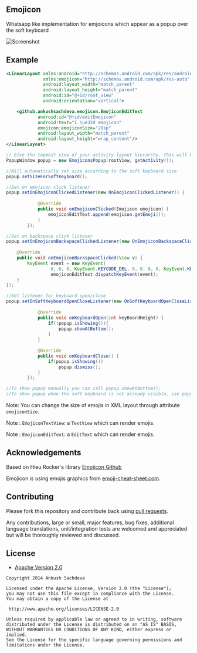 ## Emojicon

Whatsapp like implementation for emjoicons which appear as a popup over the  soft keyboard

![Screenshot](/sample.png?raw=true)

## Example


```xml
<LinearLayout xmlns:android="http://schemas.android.com/apk/res/android"
              xmlns:emojicon="http://schemas.android.com/apk/res-auto"
              android:layout_width="match_parent"
              android:layout_height="match_parent"
              android:id="@+id/root_view"
              android:orientation="vertical">

    <github.ankushsachdeva.emojicon.EmojiconEditText
            android:id="@+id/editEmojicon"
            android:text="I \ue32d emojicon"
            emojicon:emojiconSize="28sp"
            android:layout_width="match_parent"
            android:layout_height="wrap_content"/>
</LinearLayout>
```

```java
// Give the topmost view of your activity layout hierarchy. This will be used to measure soft keyboard height
PopupWindow popup = new EmojiconsPopup(rootView, getActivity());

//Will automatically set size according to the soft keyboard size        
popup.setSizeForSoftKeyboard();

//Set on emojicon click listener
popup.setOnEmojiconClickedListener(new OnEmojiconClickedListener() {
            
            @Override
            public void onEmojiconClicked(Emojicon emojicon) {
                emojiconEditText.append(emojicon.getEmoji());
            }
        });

//Set on backspace click listener
popup.setOnEmojiconBackspaceClickedListener(new OnEmojiconBackspaceClickedListener() {
    
    @Override
    public void onEmojiconBackspaceClicked(View v) {
        KeyEvent event = new KeyEvent(
                 0, 0, 0, KeyEvent.KEYCODE_DEL, 0, 0, 0, 0, KeyEvent.KEYCODE_ENDCALL);
                 emojiconEditText.dispatchKeyEvent(event);
    }
});

//Set listener for keyboard open/close
popup.setOnSoftKeyboardOpenCloseListener(new OnSoftKeyboardOpenCloseListener() {
            
            @Override
            public void onKeyboardOpen(int keyBoardHeight) {
                if(!popup.isShowing()){
                    popup.showAtBottom();
                }
            }
            
            @Override
            public void onKeyboardClose() {
                if(popup.isShowing())
                    popup.dismiss();
            }
        });

//To show popup manually you can call popup.showAtBottom();
//To show popup when the soft keyboard is not already visible, use popup.showAtBottomPending()
```

Note: You can change the size of emojis in XML layout through attribute `emojiconSize`.

Note : `EmojiconTextView`: a `TextView` which can render emojis.

Note : `EmojiconEditText`: a `EditText` which can render emojis.


## Acknowledgements

Based on Hieu Rocker's library [Emojicon Github](https://github.com/rockerhieu/emojicon/)

Emojicon is using emojis graphics from [emoji-cheat-sheet.com](https://github.com/arvida/emoji-cheat-sheet.com/tree/master/public/graphics/emojis).

## Contributing

Please fork this repository and contribute back using
[pull requests](https://github.com/ankushsachdeva/emojicon/pulls).

Any contributions, large or small, major features, bug fixes, additional
language translations, unit/integration tests are welcomed and appreciated
but will be thoroughly reviewed and discussed.

## License

* [Apache Version 2.0](http://www.apache.org/licenses/LICENSE-2.0.html)

```
Copyright 2014 Ankush Sachdeva

Licensed under the Apache License, Version 2.0 (the "License");
you may not use this file except in compliance with the License.
You may obtain a copy of the License at

 http://www.apache.org/licenses/LICENSE-2.0

Unless required by applicable law or agreed to in writing, software
distributed under the License is distributed on an "AS IS" BASIS,
WITHOUT WARRANTIES OR CONDITIONS OF ANY KIND, either express or implied.
See the License for the specific language governing permissions and
limitations under the License.
```
